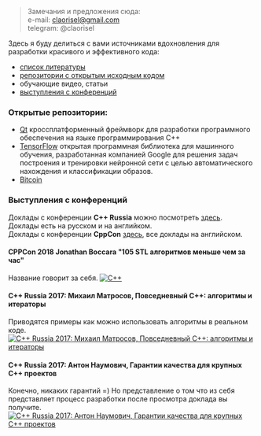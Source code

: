 
> Замечания и предложения сюда:  
e-mail: claorisel@gmail.com <br>
telegram: @claorisel

Здесь я буду делиться с вами источниками вдохновления для разработки красивого и эффективного кода: 
* [список литературы](https://github.com/claorisel/CppTips/blob/master/ReferenceList.md) 
* [репозитории с открытым исходным кодом](#открытые-репозитории)
* обучающие видео, статьи
* [выступления с конференций](#выступления-с-конференций)


### Открытые репозитории:
* [Qt](http://code.qt.io/cgit/) кроссплатформенный фреймворк для разработки программного обеспечения на языке программирования C++
* [TensorFlow](https://github.com/tensorflow/tensorflow) открытая программная библиотека для машинного обучения, разработанная компанией Google для решения задач построения и тренировки нейронной сети с целью автоматического нахождения и классификации образов.
* [Bitcoin](https://github.com/bitcoin/bitcoin)

### Выступления с конференций
Доклады с конференции **C++ Russia** можно посмотреть [здесь](https://www.youtube.com/channel/UCJ9v015sPgEi0jJXe_zanjA/videos). <br>
Доклады есть на русском и на английком.<br>
Доклады с конференции **CppCon** [здесь](https://www.youtube.com/user/CppCon/videos), все доклады на английском.


#### CPPCon 2018 Jonathan Boccara "105 STL алгоритмов меньше чем за час"
Название говорит за себя.
[![C++](https://i.imgur.com/Exs5kyP.png)](https://www.youtube.com/watch?v=2olsGf6JIkU&t=1604s)

#### C++ Russia 2017: Михаил Матросов, Повседневный С++: алгоритмы и итераторы
Приводятся примеры как можно использовать алгоритмы в реальном коде.
[![C++ Russia 2017: Михаил Матросов, Повседневный С++: алгоритмы и итераторы](https://i.imgur.com/4gv2P2Q.png)](https://www.youtube.com/watch?v=LuaNbkRPGRo)

#### C++ Russia 2017: Антон Наумович, Гарантии качества для крупных С++ проектов
Конечно, никаких гарантий =) Но представление о том что из себя представляет процесс разработки после просмотра доклада вы получите.
[![C++ Russia 2017: Антон Наумович, Гарантии качества для крупных С++ проектов](https://i.imgur.com/0ZZtWr0.png)](https://www.youtube.com/watch?v=Q3xtKUp6cAo)